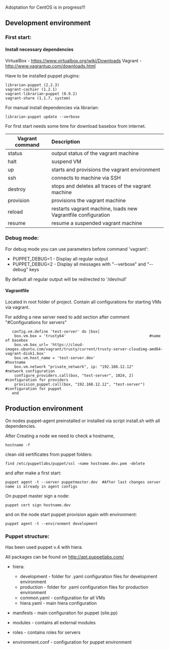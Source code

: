 Adoptation for CentOS is in progress!!!



## Development environment

### First start:

#### Install necessary dependencies
VirtualBox - https://www.virtualbox.org/wiki/Downloads
Vagrant   - http://www.vagrantup.com/downloads.html

Have to be installed puppet plugins:
```
librarian-puppet (2.2.3)
vagrant-cachier (1.2.1)
vagrant-librarian-puppet (0.9.2)
vagrant-share (1.1.7, system)
```

For manual install dependencies via librarian:
```
librarian-puppet update --verbose
```

For first start needs some time for download basebox from internet.<br/>

| Vagrant command | Description                                                   |
| -------------   |:--------------------------------------------------------------|
| status          | output status of the vagrant machine                          |
| halt            | suspend VM                                                    |
| up              | starts and provisions the vagrant environment                 |
| ssh             | connects to machine via SSH                                   |
| destroy         | stops and deletes all traces of the vagrant machine           |
| provision       | provisions the vagrant machine                                |
| reload          | restarts vagrant machine, loads new Vagrantfile configuration |
| resume          | resume a suspended vagrant machine                            |

### Debug mode:
For debug mode you can use parameters before command 'vagrant':
- PUPPET_DEBUG=1   - Display all regular output
- PUPPET_DEBUG=2   - Display all messages with "--verbose" and "--debug" keys

By default all regular output will be redirected to '/dev/null'

#### Vagrantfile

  Located in root folder of project. Contain all configurations for starting VMs via vagrant.

  For adding a new server need to add section after comment "#Configurations for servers"
```
   config.vm.define 'test-server' do |box|
    box.vm.box = 'trusty64'                                     #name of basebox
    box.vm.box_url= 'https://cloud-images.ubuntu.com/vagrant/trusty/current/trusty-server-cloudimg-amd64-vagrant-disk1.box'
    box.vm.host_name = 'test-server.dev'                        #hostname
    box.vm.network "private_network", ip: "192.168.12.12"       #network configuration
    configure_providers.call(box, "test-server", 1024, 2)       #configuration for providers
    provision_puppet.call(box, "192.168.12.12", "test-server")  #configuration for puppet
   end
```

## Production environment

  On nodes puppet-agent preinstalled or installed via script install.sh with all dependencies.

  After Creating a node we need to check a hostname,
```
hostname -f
```
  clean old sertificates from puppet folders:
```
find /etc/puppetlabs/puppet/ssl -name hostname.dev.pem -delete
```
and after make a first start:
```
puppet agent -t --server puppetmaster.dev  #After last changes server name is already in agent configs
```


On puppet master sign a node:
```
puppet cert sign hostname.dev
```
and on the node start puppet provision again with environment:
```
puppet agent -t --environment development
```

### Puppet structure:

  Has been used puppet v.4 with hiera.

All packages can be found on http://apt.puppetlabs.com/

- hiera:
     - development  -  folder for .yaml configuration files for development environment
     - production   -  folder for .yaml configuration files for production environment
     - common.yaml - configuration for all VMs
     - hiera.yaml  - main hiera configuration

- manifests - main configuration for puppet (site.pp)

- modules  - contains all external modules

- roles    - contains roles for servers

- environment.conf  -  configuration for puppet environment
